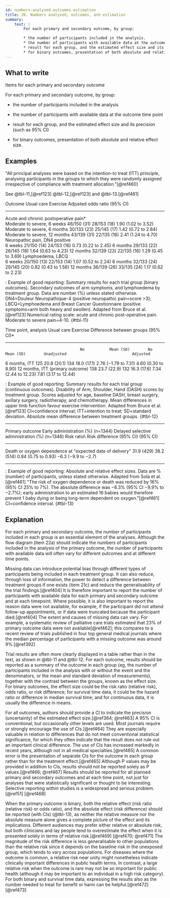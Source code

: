 ```yaml
---
id: numbers-analysed-outcomes-estimation
title: 26. Numbers analysed, outcomes, and estimation
summary:
    text: |
        For each primary and secondary outcome, by group:

        * the number of participants included in the analysis.
        * the number of participants with available data at the outcome time point.
        * result for each group, and the estimated effect size and its precision (such as 95% confidence interval).
        * for binary outcomes, presentation of both absolute and relative effect size.
---
```


## What to write

Items for each primary and secondary outcome

For each primary and secondary outcome, by group:

- the number of participants included in the analysis

- the number of participants with available data at the outcome time
    point

- result for each group, and the estimated effect size and its
    precision (such as 95% CI)

- for binary outcomes, presentation of both absolute and relative
    effect size.

## Examples

"All principal analyses were based on the intention-to treat (ITT)
principle, analysing participants in the groups to which they were
randomly assigned irrespective of compliance with treatment
allocation."[@ref460]

See @tbl-11,[@ref123] @tbl-12,[@ref123] and @tbl-13.[@ref461]

  Outcome                                  Usual care    Exercise      Adjusted odds ratio (95% CI)
  ---------------------------------------- ------------- ------------- ------------------------------
  Acute and chronic postoperative pain\*                               
  Moderate to severe, 6 weeks              46/150 (31)   28/153 (18)   1.90 (1.02 to 3.52)
  Moderate to severe, 6 months             30/133 (23)   25/145 (17)   1.42 (0.72 to 2.84)
  Moderate to severe, 12 months            43/139 (31)   22/135 (16)   2.41 (1.24 to 4.70)
  Neuropathic pain, DN4 positive                                       
  6 weeks                                  21/150 (14)   24/153 (16)   0.73 (0.22 to 2.45)
  6 months                                 29/133 (22)   26/145 (18)   1.64 (0.63 to 4.23)
  12 months                                32/139 (23)   22/135 (16)   1.29 (0.45 to 3.69)
  Lymphoedema, LBCQ                                                    
  6 weeks                                  20/150 (13)   22/153 (14)   1.07 (0.52 to 2.24)
  6 months                                 32/133 (24)   29/145 (20)   0.82 (0.43 to 1.56)
  12 months                                36/139 (26)   33/135 (24)   1.17 (0.62 to 2.23)

: Example of good reporting: Summary results for each trial group (binary outcomes). Secondary outcomes of arm symptoms, and lymphoedema by treatment group. Data are number (%) unless stated otherwise. DN4=Douleur Neuropathique-4 (positive neuropathic pain=score \>3); LBCQ=Lymphoedema and Breast Cancer Questionnaire (positive symptoms=arm both heavy and swollen). Adapted from Bruce et al.[@ref123] Numerical rating scale: acute and chronic post-operative pain. Moderate to severe pain=4-10. {#tbl-11}


  Time point, analysis               Usual care                    Exercise                    Difference between groups (95% CI)\*   
  ---------------------------------- ------------ ------------- -- ---------- ------------- -- -------------------------------------- ----------------------
                                     No           Mean (SD)        No         Mean (SD)        Unadjusted                             Adjusted
  6 months, ITT                      125          20.8 (20.1)      134        18.0 (17.1)      2.76 (−1.79 to 7.31)                   4.60 (0.30 to 8.90)
  12 months, ITT (primary outcome)   138          23.7 (22.9)      132        16.3 (17.6)      7.34 (2.44 to 12.23)                   7.81 (3.17 to 12.44)

: Example of good reporting: Summary results for each trial group (continuous outcomes). Disability of Arm, Shoulder, Hand (DASH) scores by treatment group. Scores adjusted for age, baseline DASH, breast surgery, axillary surgery, radiotherapy, and chemotherapy. Mean differences in upper limb function favour exercise intervention. Adapted from Bruce et al.[@ref123] CI=confidence interval; ITT=intention to treat; SD=standard deviation. Absolute mean difference between treatment groups. {#tbl-12}

  ------------------------------------------------------------------------------------------------------------------------------------------------------------------------------------------------
  Primary outcome                                             Early administration (%) (n=1344)   Delayed selective administration (%) (n=1346)   Risk ratio\           Risk difference (95% CI)
                                                                                                                                                  (95% CI)              
  ----------------------------------------------------------- ----------------------------------- ----------------------------------------------- --------------------- --------------------------
  Death or oxygen dependence at "expected date of delivery"   31.9 (429)                          38.2 (514)                                      0.84 (0.75 to 0.93)   −6.3 (−9.9 to −2.7)

  ------------------------------------------------------------------------------------------------------------------------------------------------------------------------------------------------

: Example of good reporting: Absolute and relative effect sizes. Data are % (number) of participants, unless stated otherwise. Adapted from Sola et al.[@ref461] "The risk of oxygen dependence or death was reduced by 16% (95% CI 25% to 7%). The absolute difference was −6.3% (95% CI −9.9% to −2.7%); early administration to an estimated 16 babies would therefore prevent 1 baby dying or being long-term dependent on oxygen."[@ref461] CI=confidence interval. {#tbl-13}

## Explanation

For each primary and secondary outcome, the number of participants
included in each group is an essential element of the analyses. Although
the flow diagram (item 22a) should indicate the numbers of participants
included in the analysis of the primary outcome, the number of
participants with available data will often vary for different outcomes
and at different time points.

Missing data can introduce potential bias through different types of
participants being included in each treatment group. It can also reduce,
through loss of information, the power to detect a difference between
treatment groups if one exists (item 21c) and reduce the
generalisability of the trial findings.[@ref404] It is therefore
important to report the number of participants with available data for
each primary and secondary outcome and at each timepoint. Where
possible, it is also important to report the reason data were not
available, for example, if the participant did not attend follow-up
appointments, or if data were truncated because the participant
died.[@ref404] The extent and causes of missing data can vary. For
example, a systematic review of palliative care trials estimated that
23% of primary outcome data were not available[@ref462]; this compares
to a recent review of trials published in four top general medical
journals where the median percentage of participants with a missing
outcome was around 9%.[@ref392]

Trial results are often more clearly displayed in a table rather than in
the text, as shown in @tbl-11 and @tbl-12. For each outcome, results should be reported as a summary of the outcome in each group (eg, the number of
participants included in the analysis with or without the event and the
denominators, or the mean and standard deviation of measurements),
together with the contrast between the groups, known as the effect size.
For binary outcomes, the effect size could be the risk ratio (relative
risk), odds ratio, or risk difference; for survival time data, it could
be the hazard ratio or difference in median survival time; and for
continuous data, it is usually the difference in means.

For all outcomes, authors should provide a CI to indicate the precision
(uncertainty) of the estimated effect size.[@ref364; @ref463] A 95% CI
is conventional, but occasionally other levels are used. Most journals
require or strongly encourage the use of CIs.[@ref464] They are
especially valuable in relation to differences that do not meet
conventional statistical significance, for which they often indicate
that the result does not rule out an important clinical difference. The
use of CIs has increased markedly in recent years, although not in all
medical specialties.[@ref465] A common error is the presentation of
separate CIs for the outcome in each group rather than for the treatment
effect.[@ref465] Although P values may be provided in addition to CIs,
results should not be reported solely as P values.[@ref466; @ref467]
Results should be reported for all planned primary and secondary
outcomes and at each time point, not just for analyses that were
statistically significant or thought to be interesting. Selective
reporting within studies is a widespread and serious problem.[@ref51]
[@ref468]

When the primary outcome is binary, both the relative effect (risk ratio
(relative risk) or odds ratio), and the absolute effect (risk
difference) should be reported (with CIs) (@tbl-13), as neither the relative measure nor the
absolute measure alone gives a complete picture of the effect and its
implications. Different audiences may prefer either relative or absolute
risk, but both clinicians and lay people tend to overestimate the effect
when it is presented solely in terms of relative risk.[@ref469]
[@ref470; @ref471] The magnitude of the risk difference is less
generalisable to other populations than the relative risk since it
depends on the baseline risk in the unexposed group, which tends to vary
across populations. For diseases where the outcome is common, a relative
risk near unity might nonetheless indicate clinically important
differences in public health terms. In contrast, a large relative risk
when the outcome is rare may not be so important for public health
(although it may be important to an individual in a high risk category).
For both binary and survival time data, expressing the results also as
the number needed to treat for benefit or harm can be helpful.[@ref472]
[@ref473]

